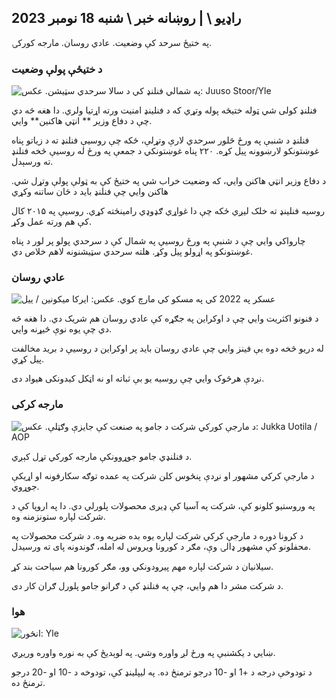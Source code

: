 ## راډیو \ | روښانه خبر \ شنبه 18 نومبر 2023

په ختیځ سرحد کې وضعیت. عادي روسان. مارجه کورکۍ.

### د ختیځې پولې وضعیت

![په شمالي فنلنډ کې د سالا سرحدي سټیشن. عکس: Juuso Stoor/Yle](https://images.cdn.yle.fi/image/upload/c_crop,h_3033,w_5392,x_0,y_144/ar_1.777777777777777,c_fill,g_faces,h_1_2777777777777777777777777777777777777777777777777777777777777777777777777777777777777777777777,c_fill,g_155/d_015/0p_00q_auto:eco/f_auto/fl_lossy/v1700230392/39-1202451655773834805e)

فنلنډ کولی شي ټوله ختیځه پوله وتړي که د فنلینډ امنیت ورته اړتیا ولري. دا هغه څه دي چې د دفاع وزیر ** انټي هاکنین** وايي.

فنلنډ د شنبې په ورځ څلور سرحدي لارې وتړلې، ځکه چې روسیې فنلنډ ته د زیاتو پناه غوښتونکو لارښوونه پیل کړه. ۲۲۰ پناه غوښتونکي د جمعې په ورځ له روسیې څخه فنلنډ ته ورسېدل.

د دفاع وزیر انټي هاکنن وايي، که وضعیت خراب شي په ختیځ کې به ټولې پولې وتړل شي. هاکنن وايي چې فنلنډ باید د ځان ساتنه وکړي

روسیه فنلینډ ته خلک لیږي ځکه چې دا غواړي ګډوډي رامینځته کړي. روسیې په ۲۰۱۵ کال کې هم ورته عمل وکړ.

چارواکي وايي چې د شنبې په ورځ روسیې په شمال کې د سرحدي پولو پر لور د پناه غوښتونکو په اړولو پیل وکړ. هلته سرحدي سټیشنونه لاهم خلاص دي.

### عادي روسان

![عسکر په 2022 کې په مسکو کې مارچ کوي. عکس: ایرکا میکونین / ییل](https://images.cdn.yle.fi/image/upload/c_crop,h_2250,w_4000,x_0,y_620/ar_1.7777777777c,77777c,77777c,7777c,7777c,h_675,w_1200/dpr_1.0/q_auto:eco/f_auto/fl_lossy/v1652081791/39-9521386278c4035763b)

د فنونو اکثريت وايي چې د اوکراين په جګړه کې عادي روسان هم شريک دي. دا هغه څه دي چې یوه نوې څیړنه وايي.

له دریو څخه دوه یې فینز وايي چې عادي روسان باید پر اوکراین د روسیې د برید مخالفت پیل کړي.

نږدې هرڅوک وايي چې روسیه یو بې ثباته او نه اټکل کیدونکی هیواد دی.

### مارجه کرکی

![د مارجې کورکي شرکت د جامو په صنعت کې جایزې وګټلې. عکس: Jukka Uotila / AOP](https://images.cdn.yle.fi/image/upload/c_crop,h_2089,w_3715,x_1,y_0/ar_1.777777777777777,c_fill,g_faces,h_675,h/1201,c_fillq_auto:eco/f_auto/fl_lossy/v1700215518/39-120216565573a69289c3)

د فنلنډي جامو جوړوونکې مارجه کورکي تړل کېږي.

د مارجې کرکي مشهور او نږدې پنځوس کلن شرکت په عمده توګه سکارفونه او اړیکې جوړوي.

په وروستیو کلونو کې، شرکت په آسیا کې ډیری محصولات پلورلي دي. دا په اروپا کې د شرکت لپاره ستونزمنه وه.

د کرونا دوره د مارجې کرکي شرکت لپاره یوه بده ضربه وه. د شرکت محصولات په محفلونو کې مشهور ډالۍ وې، مګر د کورونا ویروس له امله، ګوندونه پای ته ورسیدل.

سیلانیان د شرکت لپاره مهم پیرودونکي وو، مګر کورونا هم سیاحت بند کړ.

د شرکت مشر دا هم وايي، چې په فنلنډ کې د ګرانو جامو پلورل ګران کار دی.

### هوا

![ انځور: Yle](https://images.cdn.yle.fi/image/upload/c_crop,h_1080,w_1919,x_0,y_0/ar_1.777777777777777,c_fill,g_faces,h_675,w/p_1200/1200:eco/f_auto/fl_lossy/v1700323494/39-12028456558e083321cf)

ښايي د یکشنبې په ورځ لږ واوره وشي. په لوېدیځ کې به نوره واوره وریږي.

د تودوخې درجه د +1 او -10 درجو ترمنځ ده. په لیپلینډ کې، تودوخه د -10 او -20 درجو ترمنځ ده.